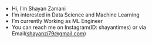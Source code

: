 -  Hi, I’m Shayan Zamani
-  I’m interested in Data Science and Machine Learning
-  I’m currently Working as ML Engineer
-  You can reach me on Instagram(ID: shayantimes) or via Email(shayanzi79@gmail.com)

<!---
shayantimes/shayantimes is a ✨ special ✨ repository because its `README.md` (this file) appears on your GitHub profile.
You can click the Preview link to take a look at your changes.
--->
